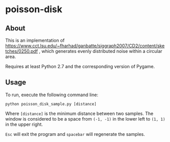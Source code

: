 # poisson-disk
## About
This is an implementation of https://www.cct.lsu.edu/~fharhad/ganbatte/siggraph2007/CD2/content/sketches/0250.pdf ,
which generates evenly distributed noise within a circular area.

Requires at least Python 2.7 and the corresponding version of Pygame.

## Usage
To run, execute the following command line:

`python poisson_disk_sample.py [distance]`

Where `[distance]` is the minimum distance between two samples.  The window is considered to be a space from
`(-1, -1)` in the lower left to `(1, 1)` in the upper right.

`Esc` will exit the program and `spacebar` will regenerate the samples.
